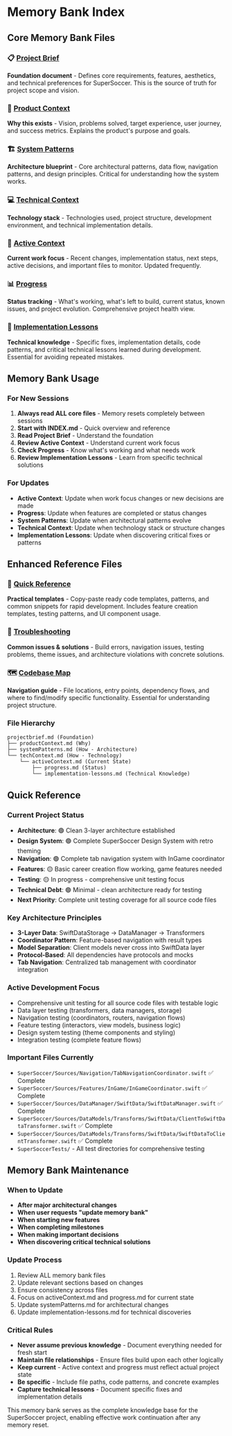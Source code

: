 # Memory Bank Index

## Core Memory Bank Files

### 📋 [Project Brief](projectbrief.md)
**Foundation document** - Defines core requirements, features, aesthetics, and technical preferences for SuperSoccer. This is the source of truth for project scope and vision.

### 🎯 [Product Context](productContext.md)
**Why this exists** - Vision, problems solved, target experience, user journey, and success metrics. Explains the product's purpose and goals.

### 🏗️ [System Patterns](systemPatterns.md)
**Architecture blueprint** - Core architectural patterns, data flow, navigation patterns, and design principles. Critical for understanding how the system works.

### 💻 [Technical Context](techContext.md)
**Technology stack** - Technologies used, project structure, development environment, and technical implementation details.

### 🔄 [Active Context](activeContext.md)
**Current work focus** - Recent changes, implementation status, next steps, active decisions, and important files to monitor. Updated frequently.

### 📊 [Progress](progress.md)
**Status tracking** - What's working, what's left to build, current status, known issues, and project evolution. Comprehensive project health view.

### 🔧 [Implementation Lessons](implementation-lessons.md)
**Technical knowledge** - Specific fixes, implementation details, code patterns, and critical technical lessons learned during development. Essential for avoiding repeated mistakes.

## Memory Bank Usage

### For New Sessions
1. **Always read ALL core files** - Memory resets completely between sessions
2. **Start with INDEX.md** - Quick overview and reference
3. **Read Project Brief** - Understand the foundation
4. **Review Active Context** - Understand current work focus
5. **Check Progress** - Know what's working and what needs work
6. **Review Implementation Lessons** - Learn from specific technical solutions

### For Updates
- **Active Context**: Update when work focus changes or new decisions are made
- **Progress**: Update when features are completed or status changes
- **System Patterns**: Update when architectural patterns evolve
- **Technical Context**: Update when technology stack or structure changes
- **Implementation Lessons**: Update when discovering critical fixes or patterns

## Enhanced Reference Files

### 🚀 [Quick Reference](quickReference.md)
**Practical templates** - Copy-paste ready code templates, patterns, and common snippets for rapid development. Includes feature creation templates, testing patterns, and UI component usage.

### 🔧 [Troubleshooting](troubleshooting.md)
**Common issues & solutions** - Build errors, navigation issues, testing problems, theme issues, and architecture violations with concrete solutions.

### 🗺️ [Codebase Map](codebase-map.md)
**Navigation guide** - File locations, entry points, dependency flows, and where to find/modify specific functionality. Essential for understanding project structure.

### File Hierarchy
```
projectbrief.md (Foundation)
├── productContext.md (Why)
├── systemPatterns.md (How - Architecture)
└── techContext.md (How - Technology)
    └── activeContext.md (Current State)
        ├── progress.md (Status)
        └── implementation-lessons.md (Technical Knowledge)
```

## Quick Reference

### Current Project Status
- **Architecture**: 🟢 Clean 3-layer architecture established
- **Design System**: 🟢 Complete SuperSoccer Design System with retro theming
- **Navigation**: 🟢 Complete tab navigation system with InGame coordinator
- **Features**: 🟡 Basic career creation flow working, game features needed
- **Testing**: 🟡 In progress - comprehensive unit testing focus
- **Technical Debt**: 🟢 Minimal - clean architecture ready for testing
- **Next Priority**: Complete unit testing coverage for all source code files

### Key Architecture Principles
- **3-Layer Data**: SwiftDataStorage → DataManager → Transformers
- **Coordinator Pattern**: Feature-based navigation with result types
- **Model Separation**: Client models never cross into SwiftData layer
- **Protocol-Based**: All dependencies have protocols and mocks
- **Tab Navigation**: Centralized tab management with coordinator integration

### Active Development Focus
- Comprehensive unit testing for all source code files with testable logic
- Data layer testing (transformers, data managers, storage)
- Navigation testing (coordinators, routers, navigation flows)
- Feature testing (interactors, view models, business logic)
- Design system testing (theme components and styling)
- Integration testing (complete feature flows)

### Important Files Currently
- `SuperSoccer/Sources/Navigation/TabNavigationCoordinator.swift` ✅ Complete
- `SuperSoccer/Sources/Features/InGame/InGameCoordinator.swift` ✅ Complete
- `SuperSoccer/Sources/DataManager/SwiftData/SwiftDataManager.swift` ✅ Complete
- `SuperSoccer/Sources/DataModels/Transforms/SwiftData/ClientToSwiftDataTransformer.swift` ✅ Complete
- `SuperSoccer/Sources/DataModels/Transforms/SwiftData/SwiftDataToClientTransformer.swift` ✅ Complete
- `SuperSoccerTests/` - All test directories for comprehensive testing

## Memory Bank Maintenance

### When to Update
- **After major architectural changes**
- **When user requests "update memory bank"**
- **When starting new features**
- **When completing milestones**
- **When making important decisions**
- **When discovering critical technical solutions**

### Update Process
1. Review ALL memory bank files
2. Update relevant sections based on changes
3. Ensure consistency across files
4. Focus on activeContext.md and progress.md for current state
5. Update systemPatterns.md for architectural changes
6. Update implementation-lessons.md for technical discoveries

### Critical Rules
- **Never assume previous knowledge** - Document everything needed for fresh start
- **Maintain file relationships** - Ensure files build upon each other logically
- **Keep current** - Active context and progress must reflect actual project state
- **Be specific** - Include file paths, code patterns, and concrete examples
- **Capture technical lessons** - Document specific fixes and implementation details

This memory bank serves as the complete knowledge base for the SuperSoccer project, enabling effective work continuation after any memory reset.

